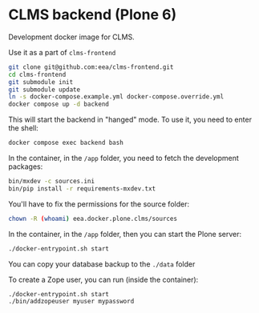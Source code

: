 # CLMS backend (Plone 6)

Development docker image for CLMS.

Use it as a part of `clms-frontend`

```bash
git clone git@github.com:eea/clms-frontend.git
cd clms-frontend
git submodule init
git submodule update
ln -s docker-compose.example.yml docker-compose.override.yml
docker compose up -d backend
```

This will start the backend in "hanged" mode. To use it, you need to enter the shell:

```sh
docker compose exec backend bash
```

In the container, in the `/app` folder, you need to fetch the development packages:

```bash
bin/mxdev -c sources.ini
bin/pip install -r requirements-mxdev.txt
```

You'll have to fix the permissions for the source folder:

```bash
chown -R (whoami) eea.docker.plone.clms/sources
```

In the container, in the `/app` folder, then you can start the Plone server:

```bash
./docker-entrypoint.sh start
```

You can copy your database backup to the `./data` folder

To create a Zope user, you can run (inside the container):

```bash
./docker-entrypoint.sh start
./bin/addzopeuser myuser mypassword
```
